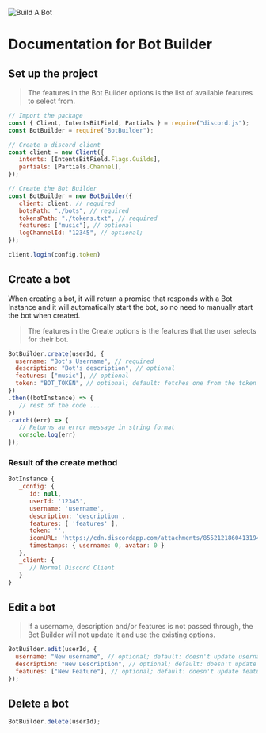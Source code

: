 ![Build A Bot](https://cdn.discordapp.com/attachments/855212186041319455/1048180291614806106/BAB_Banner.png)
# Documentation for Bot Builder

## Set up the project
> The features in the Bot Builder options is the list of available features to select from.
``` js
// Import the package
const { Client, IntentsBitField, Partials } = require("discord.js");
const BotBuilder = require("BotBuilder");

// Create a discord client
const client = new Client({
   intents: [IntentsBitField.Flags.Guilds],
   partials: [Partials.Channel],
});

// Create the Bot Builder
const BotBuilder = new BotBuilder({
   client: client, // required
   botsPath: "./bots", // required
   tokensPath: "./tokens.txt", // required
   features: ["music"], // optional
   logChannelId: "12345", // optional;
});

client.login(config.token)
```

## Create a bot
When creating a bot, it will return a promise that responds with a Bot Instance and it will automatically start the bot, so no need to manually start the bot when created.
> The features in the Create options is the features that the user selects for their bot.
``` js
BotBuilder.create(userId, {
  username: "Bot's Username", // required
  description: "Bot's description", // optional
  features: ["music"], // optional
  token: "BOT_TOKEN", // optional; default: fetches one from the token list in the token's path
})
.then((botInstance) => {
   // rest of the code ...
})
.catch((err) => {
   // Returns an error message in string format
   console.log(err)
});
```
### Result of the create method
``` js
BotInstance {
   _config: {
      id: null,
      userId: '12345',
      username: 'username',
      description: 'description',
      features: [ 'features' ],
      token: '',
      iconURL: 'https://cdn.discordapp.com/attachments/855212186041319455/1011933282096648192/default-icon.png',
      timestamps: { username: 0, avatar: 0 }
   },
   _client: {
      // Normal Discord Client
   }
} 
```

## Edit a bot
> If a username, description and/or features is not passed through, the Bot Builder will not update it and use the existing options.
``` js
BotBuilder.edit(userId, {
  username: "New username", // optional; default: doesn't update username
  description: "New Description", // optional; default: doesn't update description
  features: ["New Feature"], // optional; default: doesn't update features
});
```

## Delete a bot
``` js
BotBuilder.delete(userId);
```









